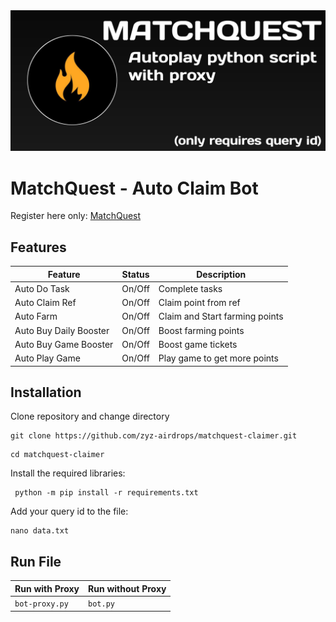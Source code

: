 <div align="center">
  <img src="20241017_225453.jpg">
</div>

# MatchQuest - Auto Claim Bot

Register here only: [MatchQuest](https://t.me/MatchQuestBot/start?startapp=e50c7f0790ae6c285da4e28334cbee9e)


## Features

| Feature                | Status | Description                    |
| ---------------------- | ------ | ------------------------------ |
| Auto Do Task           | On/Off | Complete tasks                 |
| Auto Claim Ref         | On/Off | Claim point from ref           |
| Auto Farm              | On/Off | Claim and Start farming points |
| Auto Buy Daily Booster | On/Off | Boost farming points           |
| Auto Buy Game Booster  | On/Off | Boost game tickets             |
| Auto Play Game         | On/Off | Play game to get more points   |

## Installation

Clone repository and change directory 

```
git clone https://github.com/zyz-airdrops/matchquest-claimer.git
```
```
cd matchquest-claimer
```
Install the required libraries:

```
 python -m pip install -r requirements.txt
```
Add your query id to the file:
```
nano data.txt
```
##  Run File

| Run with Proxy                   | Run without Proxy   |
| -------------------------------- | ------------------- |
| `bot-proxy.py` | `bot.py` |
